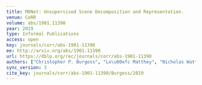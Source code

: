 ```yaml
---
title: MONet: Unsupervised Scene Decomposition and Representation.
venue: CoRR
volume: abs/1901.11390
year: 2019
type: Informal Publications
access: open
key: journals/corr/abs-1901-11390
ee: http://arxiv.org/abs/1901.11390
url: https://dblp.org/rec/journals/corr/abs-1901-11390
authors: ["Christopher P. Burgess", "Lo\u00efc Matthey", "Nicholas Watters", "Rishabh Kabra", "Irina Higgins", "Matthew M. Botvinick", "Alexander Lerchner"]
sync_version: 3
cite_key: journals/corr/abs-1901-11390/Burgess/2019
---
```

